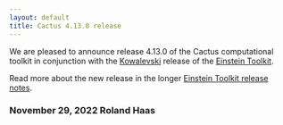 ```yaml
---
layout: default
title: Cactus 4.13.0 release
---
```

We are pleased to announce release 4.13.0 of the Cactus computational toolkit
in conjunction with the [Kowalevski](https://en.wikipedia.org/wiki/Sofya_Kovalevskaya)
release of the
[Einstein Toolkit](https://einsteintoolkit.org).

Read more about the new release in the longer
[Einstein Toolkit release notes](https://einsteintoolkit.org/about/releases/ET_2021_11_announcement.html).

### November 29, 2022 Roland Haas
